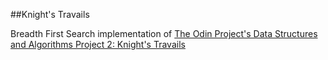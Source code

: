 ##Knight's Travails

Breadth First Search implementation of [The Odin Project's Data Structures and Algorithms Project 2: Knight's Travails](http://www.theodinproject.com/ruby-programming/data-structures-and-algorithms)
